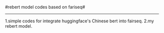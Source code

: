 #rebert model codes based on fariseq#

--------------------------------------------------------------------------------
1.simple codes for integrate huggingface's Chinese bert into fairseq.
2.my rebert model.
